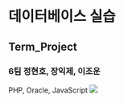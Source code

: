 # 데이터베이스 실습
## Term_Project
### 6팀 정현호, 장익제, 이조운


PHP, Oracle, JavaScript
<img src="https://img.shields.io/badge/PHP-777BB4?style=for-the-badge&logo=PHP&logoColor=white">
